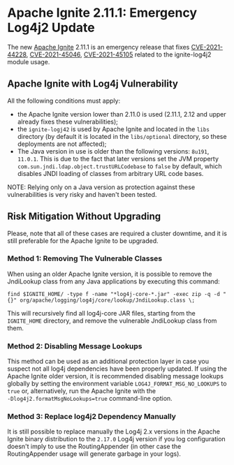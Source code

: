 # Apache Ignite 2.11.1: Emergency Log4j2 Update

The new [Apache Ignite](https://ignite.apache.org/) 2.11.1 is an emergency release that fixes 
[CVE-2021-44228](https://cve.mitre.org/cgi-bin/cvename.cgi?name=CVE-2021-44228), 
[CVE-2021-45046](https://cve.mitre.org/cgi-bin/cvename.cgi?name=CVE-2021-45046),
[CVE-2021-45105](https://cve.mitre.org/cgi-bin/cvename.cgi?name=CVE-2021-45105) related to the ignite-log4j2 module usage.

## Apache Ignite with Log4j Vulnerability

All the following conditions must apply:

* the Apache Ignite version lower than 2.11.0 is used (2.11.1, 2.12 and upper already fixes these vulnerabilities);
* the `ignite-logj42` is used by Apache Ignite and located in the `libs` directory (by default it is located in the `libs/optional` 
directory, so these deployments are not affected);
* The Java version in use is older than the following versions: `8u191`, `11.0.1`. This is due to the fact that later versions 
set the JVM property `com.sun.jndi.ldap.object.trustURLCodebase` to `false` by default, which disables JNDI loading of classes 
from arbitrary URL code bases. 

NOTE: Relying only on a Java version as protection against these vulnerabilities is very risky and haven't been tested.

## Risk Mitigation Without Upgrading

Please, note that all of these cases are required a cluster downtime, and it is still preferable for the Apache Ignite to be upgraded.

### Method 1: Removing The Vulnerable Classes

When using an older Apache Ignite version, it is possible to remove the JndiLookup class from any Java applications by 
executing this command:

```shell
find $IGNITE_HOME/ -type f -name "*log4j-core-*.jar" -exec zip -q -d "{}" org/apache/logging/log4j/core/lookup/JndiLookup.class \;
```

This will recursively find all log4j-core JAR files, starting from the `IGNITE_HOME` directory, and remove the vulnerable 
JndiLookup class from them.

### Method 2: Disabling Message Lookups

This method can be used as an additional protection layer in case you suspect not all log4j dependencies have been 
properly updated. If using the Apache Ignite older version, it is recommended disabling message lookups globally by 
setting the environment variable `LOG4J_FORMAT_MSG_NO_LOOKUPS` to `true` or, alternatively, run the Apache Ignite with 
the `‐Dlog4j2.formatMsgNoLookups=true` command-line option.

### Method 3: Replace log4j2 Dependency Manually

It is still possible to replace manually the Log4j 2.x versions in the Apache Ignite binary distribution to the `2.17.0` Log4j version 
if you log configuration doesn't imply to use the RoutingAppender (in other case the RoutingAppender usage will generate garbage 
in your logs).
